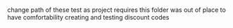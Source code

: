 ###
change path of these test as  project requires
this folder was out of place to have comfortability creating and testing discount codes